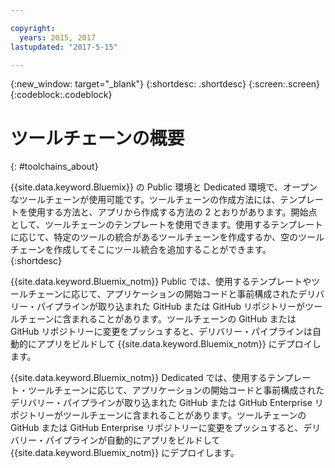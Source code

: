 ```yaml
---

copyright:
  years: 2015, 2017
lastupdated: "2017-5-15"

---
```


{:new_window: target="_blank"}
{:shortdesc: .shortdesc}
{:screen:.screen}
{:codeblock:.codeblock}


# ツールチェーンの概要   
{: #toolchains_about}  

{{site.data.keyword.Bluemix}} の Public 環境と Dedicated 環境で、オープンなツールチェーンが使用可能です。ツールチェーンの作成方法には、テンプレートを使用する方法と、アプリから作成する方法の 2 とおりがあります。開始点として、ツールチェーンのテンプレートを使用できます。使用するテンプレートに応じて、特定のツールの統合があるツールチェーンを作成するか、空のツールチェーンを作成してそこにツール統合を追加することができます。    
{:shortdesc}

{{site.data.keyword.Bluemix_notm}} Public では、使用するテンプレートやツールチェーンに応じて、アプリケーションの開始コードと事前構成されたデリバリー・パイプラインが取り込まれた GitHub または GitHub リポジトリーがツールチェーンに含まれることがあります。ツールチェーンの GitHub または GitHub リポジトリーに変更をプッシュすると、デリバリー・パイプラインは自動的にアプリをビルドして {{site.data.keyword.Bluemix_notm}} にデプロイします。

{{site.data.keyword.Bluemix_notm}} Dedicated では、使用するテンプレート・ツールチェーンに応じて、アプリケーションの開始コードと事前構成されたデリバリー・パイプラインが取り込まれた GitHub または GitHub Enterprise リポジトリーがツールチェーンに含まれることがあります。ツールチェーンの GitHub または GitHub Enterprise リポジトリーに変更をプッシュすると、デリバリー・パイプラインが自動的にアプリをビルドして {{site.data.keyword.Bluemix_notm}} にデプロイします。
